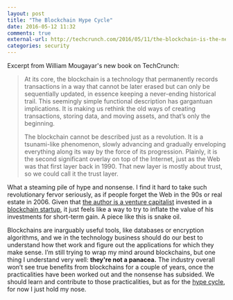 ```yaml
---
layout: post
title: "The Blockchain Hype Cycle"
date: 2016-05-12 11:32
comments: true
external-url: http://techcrunch.com/2016/05/11/the-blockchain-is-the-new-google/
categories: security
---
```


Excerpt from William Mougayar's new book on TechCrunch:

> At its core, the blockchain is a technology that permanently records transactions in a way that cannot be later erased but can only be sequentially updated, in essence keeping a never-ending historical trail. This seemingly simple functional description has gargantuan implications. It is making us rethink the old ways of creating transactions, storing data, and moving assets, and that’s only the beginning.
> 
> The blockchain cannot be described just as a revolution. It is a tsunami-like phenomenon, slowly advancing and gradually enveloping everything along its way by the force of its progression. Plainly, it is the second significant overlay on top of the Internet, just as the Web was that first layer back in 1990. That new layer is mostly about trust, so we could call it the trust layer.

What a steaming pile of hype and nonsense. I find it hard to take such revolutionary fervor seriously, as if people forget the Web in the 90s or real estate in 2006. Given that [the author is a venture capitalist](https://www.linkedin.com/in/williammougayar) invested in a [blockchain startup](https://www.crunchbase.com/organization/openbazaar), it just feels like a way to try to inflate the value of his investments for short-term gain. A piece like this is snake oil.

Blockchains are inarguably useful tools, like databases or encryption algorithms, and we in the technology business should do our best to understand how thet work and figure out the applications for which they make sense. I’m still trying to wrap my mind around blockchains, but one thing I understand very well: **they're not a panacea.** The industry overall won’t see true benefits from blockchains for a couple of years, once the practicalities have been worked out and the nonsense has subsided. We should learn and contribute to those practicalities, but as for the [hype cycle](https://en.wikipedia.org/wiki/Hype_cycle), for now I just hold my nose.

